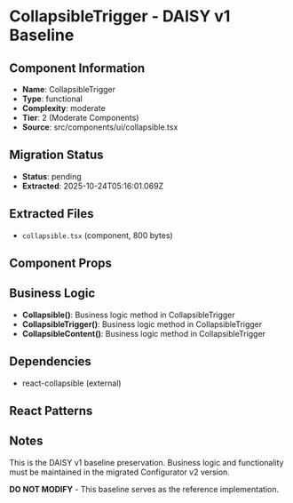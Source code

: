 # CollapsibleTrigger - DAISY v1 Baseline

## Component Information

- **Name**: CollapsibleTrigger
- **Type**: functional
- **Complexity**: moderate
- **Tier**: 2 (Moderate Components)
- **Source**: src/components/ui/collapsible.tsx

## Migration Status

- **Status**: pending
- **Extracted**: 2025-10-24T05:16:01.069Z

## Extracted Files

- `collapsible.tsx` (component, 800 bytes)

## Component Props



## Business Logic

- **Collapsible()**: Business logic method in CollapsibleTrigger
- **CollapsibleTrigger()**: Business logic method in CollapsibleTrigger
- **CollapsibleContent()**: Business logic method in CollapsibleTrigger

## Dependencies

- react-collapsible (external)

## React Patterns



## Notes

This is the DAISY v1 baseline preservation. Business logic and functionality
must be maintained in the migrated Configurator v2 version.

**DO NOT MODIFY** - This baseline serves as the reference implementation.
